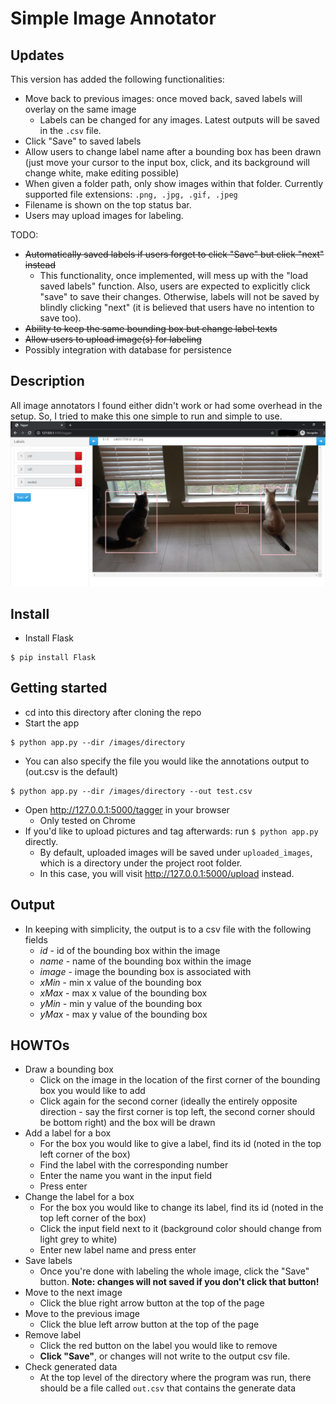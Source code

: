 # Simple Image Annotator

## Updates

This version has added the following functionalities:

* Move back to previous images: once moved back, saved labels will overlay on the same image
  * Labels can be changed for any images. Latest outputs will be saved in the `.csv` file.
* Click "Save" to saved labels
* Allow users to change label name after a bounding box has been drawn (just move your cursor to the input box, click, and its background will change white, make editing possible)
* When given a folder path, only show images within that folder. Currently supported file extensions: `.png, .jpg, .gif, .jpeg`
* Filename is shown on the top status bar.
* Users may upload images for labeling.

TODO:
* ~~Automatically saved labels if users forget to click "Save" but click "next" instead~~
  * This functionality, once implemented, will mess up with the "load saved labels" function. Also, users are expected to explicitly click "save" to save their changes. Otherwise, labels will not be saved by blindly clicking "next" (it is believed that users have no intention to save too).
* ~~Ability to keep the same bounding box but change label texts~~
* ~~Allow users to upload image(s) for labeling~~
* Possibly integration with database for persistence


## Description
All image annotators I found either didn't work or had some overhead in the setup. So, I tried to make this one simple to run and simple to use.
![action](./actionshot.png)

## Install
* Install Flask
```
$ pip install Flask
```

## Getting started
* cd into this directory after cloning the repo
* Start the app
```
$ python app.py --dir /images/directory
```
* You can also specify the file you would like the annotations output to (out.csv is the default)
```
$ python app.py --dir /images/directory --out test.csv
```
* Open http://127.0.0.1:5000/tagger in your browser
    * Only tested on Chrome
* If you'd like to upload pictures and tag afterwards: run `$ python app.py` directly.
  * By default, uploaded images will be saved under `uploaded_images`, which is a directory under the project root folder.
  * In this case, you will visit http://127.0.0.1:5000/upload instead.

## Output
* In keeping with simplicity, the output is to a csv file with the following fields
    * *id* - id of the bounding box within the image
    * *name* - name of the bounding box within the image
    * *image* - image the bounding box is associated with
    * *xMin* - min x value of the bounding box
    * *xMax* - max x value of the bounding box
    * *yMin* - min y value of the bounding box
    * *yMax* - max y value of the bounding box

## HOWTOs
* Draw a bounding box
  * Click on the image in the location of the first corner of the bounding box you would like to add
  * Click again for the second corner (ideally the entirely opposite direction - say the first corner is top left, the second corner should be bottom right) and the box will be drawn
* Add a label for a box
  * For the box you would like to give a label, find its id (noted in the top left corner of the box)
  * Find the label with the corresponding number
  * Enter the name you want in the input field
  * Press enter
* Change the label for a box
  * For the box you would like to change its label, find its id (noted in the top left corner of the box)
  * Click the input field next to it (background color should change from light grey to white)
  * Enter new label name and press enter
* Save labels
  * Once you're done with labeling the whole image, click the "Save" button. **Note: changes will not saved if you don't click that button!**
* Move to the next image
  * Click the blue right arrow button at the top of the page
* Move to the previous image
  * Click the blue left arrow button at the top of the page
* Remove label
  * Click the red button on the label you would like to remove
  * **Click "Save"**, or changes will not write to the output csv file.
* Check generated data
  * At the top level of the directory where the program was run, there should be a file called `out.csv` that contains the generate data
